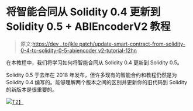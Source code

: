 # 将智能合同从 Solidity 0.4 更新到 Solidity 0.5 + ABIEncoderV2 教程

> 原文:[https://dev . to/jkle patch/update-smart-contract-from-solidity-0-4-to-solidity-0-5-abiencoder v2-tutorial-12hn](https://dev.to/jklepatch/update-smart-contract-from-solidity-0-4-to-solidity-0-5-abiencoderv2-tutorial-12hn)

在本教程中，我们将学习如何将智能合同从 Solidity 0.4 更新到 Solidity 0.5。

Solidity 0.5 于去年在 2018 年发布，但许多现有的智能合约和教程仍然是为 Solidity 0.4 编写的。能够理解两个版本之间的区别并更新你的旧代码到 Solidity 的新版本是很重要的。

[![](../Images/d0c2adce8330d31218fbee5df551f922.png)T2】](https://youtu.be/p1BlOH0QB4E)